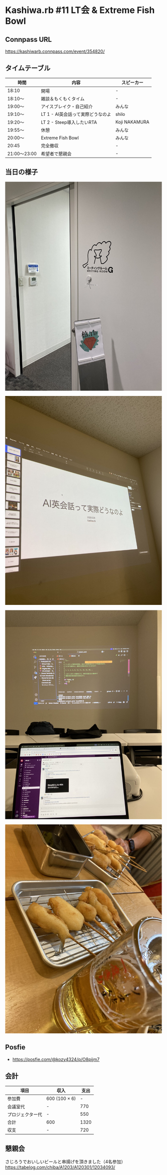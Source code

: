 # Kashiwa.rb #11 LT会 & Extreme Fish Bowl

## Connpass URL

https://kashiwarb.connpass.com/event/354820/

## タイムテーブル

| 時間 | 内容 | スピーカー |
| --- | --- | --- |
| 18:10 | 開場 | - |
| 18:10〜 | 雑談＆もくもくタイム | - |
| 19:00〜 | アイスブレイク・自己紹介 | みんな |
| 19:10〜 | LT 1 - AI英会話って実際どうなのよ | shilo |
| 19:20〜 | LT 2 - Steep導入したいRTA | Koji NAKAMURA |
| 19:55〜 | 休憩 | みんな |
| 20:00〜 | Extreme Fish Bowl | みんな |
| 20:45 | 完全撤収 | - |
| 21:00〜23:00	| 希望者で懇親会 | - |

## 当日の様子

![](./photos/2025-05-20_001.jpg)

![](./photos/2025-05-20_002.jpg)

![](./photos/2025-05-20_003.jpg)

![](./photos/2025-05-20_004.jpg)

## Posfie

- https://posfie.com/@kozy4324/p/O8pijm7

## 会計

| 項目 | 収入 | 支出 |
| --- | --- | --- |
| 参加費 | 600 (100 × 6) | - |
| 会議室代 | - | 770 |
| プロジェクター代 | - | 550 |
| 合計 | 600 | 1320 |
| 収支 | - | 720 |

## 懇親会

さじろうでおいしいビールと串揚げを頂きました（4名参加）
https://tabelog.com/chiba/A1203/A120301/12034093/
